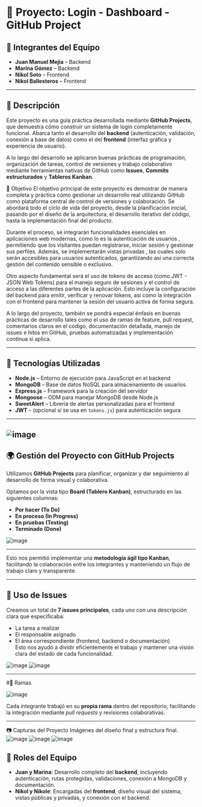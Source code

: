 # 📌 Proyecto: Login - Dashboard - GitHub Project

## 👥 Integrantes del Equipo

- **Juan Manuel Mejía** – Backend  
- **Marina Gómez** – Backend  
- **Nikol Soto** – Frontend  
- **Nikol Ballesteros** – Frontend

---

## 📝 Descripción

Este proyecto es una guía práctica desarrollada mediante **GitHub Projects**, que demuestra cómo construir un sistema de login completamente funcional. Abarca tanto el desarrollo del **backend** (autenticación, validación, conexión a base de datos) como el del **frontend** (interfaz gráfica y experiencia de usuario).

A lo largo del desarrollo se aplicaron buenas prácticas de programación, organización de tareas, control de versiones y trabajo colaborativo mediante herramientas nativas de GitHub como **Issues**, **Commits estructurados** y **Tableros Kanban**.


🚀 Objetivo
El objetivo principal de este proyecto es demostrar de manera completa y práctica cómo gestionar un desarrollo real utilizando GitHub como plataforma central de control de versiones y colaboración. Se abordará todo el ciclo de vida del proyecto, desde la planificación inicial, pasando por el diseño de la arquitectura, el desarrollo iterativo del código, hasta la implementación final del producto.

Durante el proceso, se integrarán funcionalidades esenciales en aplicaciones web modernas, como lo es la autenticación de usuarios , permitiendo que los visitantes puedan registrarse, iniciar sesión y gestionar sus perfiles. Además, se implementarán vistas privadas , las cuales solo serán accesibles para usuarios autenticados, garantizando así una correcta gestión del contenido sensible o exclusivo.

Otro aspecto fundamental será el uso de tokens de acceso (como JWT - JSON Web Tokens) para el manejo seguro de sesiones y el control de acceso a las diferentes partes de la aplicación. Esto incluye la configuración del backend para emitir, verificar y renovar tokens, así como la integración con el frontend para mantener la sesión del usuario activa de forma segura.

A lo largo del proyecto, también se pondrá especial énfasis en buenas prácticas de desarrollo tales como el uso de ramas de feature, pull request, comentarios claros en el código, documentación detallada, manejo de issues e hitos en GitHub, pruebas automatizadas y implementación continua si aplica.

---

## 🚀 Tecnologías Utilizadas

- **Node.js** – Entorno de ejecución para JavaScript en el backend  
- **MongoDB** – Base de datos NoSQL para almacenamiento de usuarios  
- **Express.js** – Framework para la creación del servidor  
- **Mongoose** – ODM para manejar MongoDB desde Node.js  
- **SweetAlert** – Librería de alertas personalizadas para el frontend  
- **JWT** – (opcional si se usa en `tokens.js`) para autenticación segura  

---
![image](https://github.com/user-attachments/assets/33fe8ff8-906c-4a10-9937-705148cffb79)
---

## 🌍 Gestión del Proyecto con GitHub Projects

Utilizamos **GitHub Projects** para planificar, organizar y dar seguimiento al desarrollo de forma visual y colaborativa.

Optamos por la vista tipo **Board (Tablero Kanban)**, estructurado en las siguientes columnas:

- **Por hacer (To Do)**  
- **En proceso (In Progress)**  
- **En pruebas (Testing)**  
- **Terminado (Done)**


![image](https://github.com/user-attachments/assets/56ebea05-5841-4e72-ba9c-80d044cda152)

---
Esto nos permitió implementar una **metodología ágil tipo Kanban**, facilitando la colaboración entre los integrantes y manteniendo un flujo de trabajo claro y transparente.


---

## 🧩 Uso de Issues

Creamos un total de **7 issues principales**, cada uno con una descripción clara que especificaba:

- La tarea a realizar  
- El responsable asignado  
- El área correspondiente (frontend, backend o documentación)  
Esto nos ayudó a dividir eficientemente el trabajo y mantener una visión clara del estado de cada funcionalidad.

![image](https://github.com/user-attachments/assets/2097e370-8097-4438-8849-8523fc958db4)
![image](https://github.com/user-attachments/assets/ca02f659-8669-4a6f-a8a0-7189fce7a686)

---



#🧠 Ramas 

![image](https://github.com/user-attachments/assets/a653860d-df0e-4c8a-b478-ba354aff1caa)

Cada integrante trabajó en su **propia rama** dentro del repositorio, facilitando la integración mediante *pull requests* y revisiones colaborativas.


---
📷 Capturas del Proyecto 
Imágenes del diseño final y estructura final.
![image](https://github.com/user-attachments/assets/37661892-04c1-4eef-8072-7bde77528553)
![image](https://github.com/user-attachments/assets/e8821155-5cb2-4601-bde9-3b609ed4991f)
![image](https://github.com/user-attachments/assets/18f9f1d5-1b13-4f4f-8f75-fae5406073eb)



## 👥 Roles del Equipo

- **Juan y Marina**: Desarrollo completo del **backend**, incluyendo autenticación, rutas protegidas, validaciones, conexión a MongoDB y documentación.
- **Nikol y Nikole**: Encargadas del **frontend**, diseño visual del sistema, vistas públicas y privadas, y conexión con el backend.



